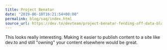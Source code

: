 ```yaml
---
title: Project Benatar
date: "2019-06-18T16:21:54+00:00"
permalink: blog/saq/index.html
source_url: https://dev.to/devteam/project-benatar-fending-off-data-black-holes-499g
---
```


This looks really interesting. Making it easier to publish content to a site like dev.to and still "owning" your content elsewhere would be great.
